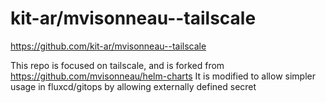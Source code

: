 # kit-ar/mvisonneau--tailscale

https://github.com/kit-ar/mvisonneau--tailscale

This repo is focused on tailscale, and is forked from https://github.com/mvisonneau/helm-charts 
It is modified to allow simpler usage in fluxcd/gitops by allowing externally defined secret
